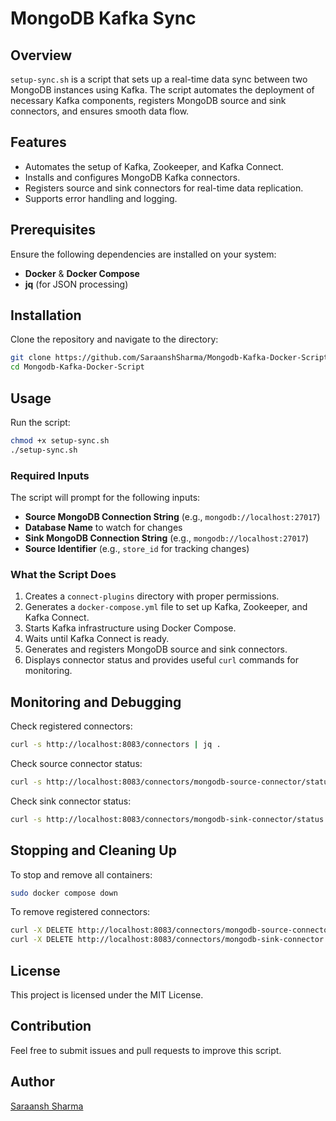 # MongoDB Kafka Sync

## Overview
`setup-sync.sh` is a script that sets up a real-time data sync between two MongoDB instances using Kafka. The script automates the deployment of necessary Kafka components, registers MongoDB source and sink connectors, and ensures smooth data flow.

## Features
- Automates the setup of Kafka, Zookeeper, and Kafka Connect.
- Installs and configures MongoDB Kafka connectors.
- Registers source and sink connectors for real-time data replication.
- Supports error handling and logging.

## Prerequisites
Ensure the following dependencies are installed on your system:
- **Docker** & **Docker Compose**
- **jq** (for JSON processing)

## Installation
Clone the repository and navigate to the directory:
```bash
git clone https://github.com/SaraanshSharma/Mongodb-Kafka-Docker-Script.git
cd Mongodb-Kafka-Docker-Script
```

## Usage
Run the script:
```bash
chmod +x setup-sync.sh
./setup-sync.sh
```

### Required Inputs
The script will prompt for the following inputs:
- **Source MongoDB Connection String** (e.g., `mongodb://localhost:27017`)
- **Database Name** to watch for changes
- **Sink MongoDB Connection String** (e.g., `mongodb://localhost:27017`)
- **Source Identifier** (e.g., `store_id` for tracking changes)

### What the Script Does
1. Creates a `connect-plugins` directory with proper permissions.
2. Generates a `docker-compose.yml` file to set up Kafka, Zookeeper, and Kafka Connect.
3. Starts Kafka infrastructure using Docker Compose.
4. Waits until Kafka Connect is ready.
5. Generates and registers MongoDB source and sink connectors.
6. Displays connector status and provides useful `curl` commands for monitoring.

## Monitoring and Debugging
Check registered connectors:
```bash
curl -s http://localhost:8083/connectors | jq .
```
Check source connector status:
```bash
curl -s http://localhost:8083/connectors/mongodb-source-connector/status | jq .
```
Check sink connector status:
```bash
curl -s http://localhost:8083/connectors/mongodb-sink-connector/status | jq .
```

## Stopping and Cleaning Up
To stop and remove all containers:
```bash
sudo docker compose down
```

To remove registered connectors:
```bash
curl -X DELETE http://localhost:8083/connectors/mongodb-source-connector
curl -X DELETE http://localhost:8083/connectors/mongodb-sink-connector
```

## License
This project is licensed under the MIT License.

## Contribution
Feel free to submit issues and pull requests to improve this script.

## Author
[Saraansh Sharma](https://github.com/SaraanshSharma)

